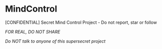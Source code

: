 # MindControl

[CONFIDENTIAL] Secret Mind Control Project - Do not report, star or follow 

*FOR REAL, DO NOT SHARE*

*Do NOT talk to anyone of this supersecret project*